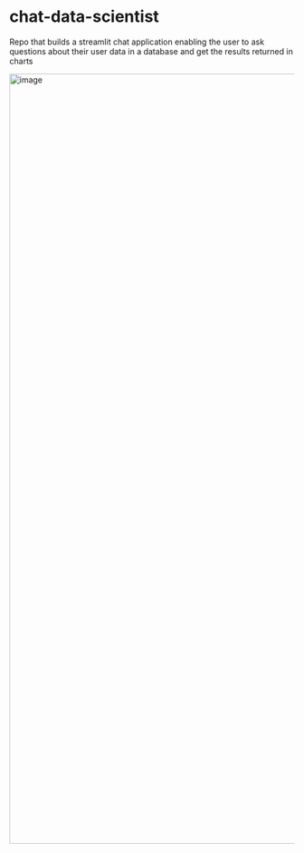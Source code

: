 # chat-data-scientist
Repo that builds a streamlit chat application enabling the user to ask questions about their user data in a database and get the results returned in charts

<img width="1359" alt="image" src="https://github.com/parker84/chat-data-scientist/assets/12496987/c8c75a7b-0da9-47c7-b819-0a9ed158cc86">
